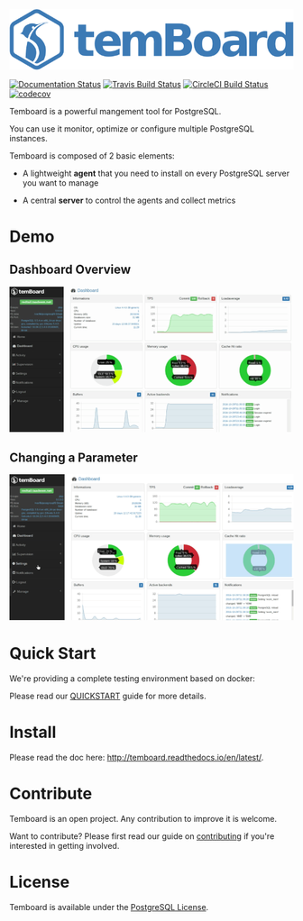 
![Temboard](doc/temboard.png)

[![Documentation Status](https://readthedocs.org/projects/temboard/badge/?version=latest)](http://temboard.readthedocs.io/en/latest/?badge=latest)
[![Travis Build Status](https://travis-ci.org/dalibo/temboard.svg?branch=master)](https://travis-ci.org/dalibo/temboard)
[![CircleCI Build Status](https://circleci.com/gh/dalibo/temboard.svg?style=shield&circle-token=06839d6191de49336658cc2d473290c15b4248c3)](https://circleci.com/gh/dalibo/temboard)
[![codecov](https://codecov.io/gh/dalibo/temboard/branch/master/graph/badge.svg)](https://codecov.io/gh/dalibo/temboard)


Temboard is a powerful mangement tool for PostgreSQL.

You can use it monitor, optimize or configure multiple PostgreSQL instances.

Temboard is composed of 2 basic elements:

* A lightweight **agent** that you need to install on every PostgreSQL server
  you want to manage

* A central **server** to control the agents and collect metrics

# Demo

## Dashboard Overview

![Demo Dashboard](doc/demo_dashboard.gif)

## Changing a Parameter

![Demo Settings](doc/demo_settings.gif)

# Quick Start

We're providing a complete testing environment based on docker:

Please read our [QUICKSTART](QUICKSTART.md) guide for more details.

# Install

Please read the doc here: <http://temboard.readthedocs.io/en/latest/>.

# Contribute

Temboard is an open project. Any contribution to improve it is welcome.

Want to contribute? Please first read our guide on [contributing](CONTRIBUTING.md) if you're interested in getting involved.

# License

Temboard is available under the [PostgreSQL License](LICENSE).
